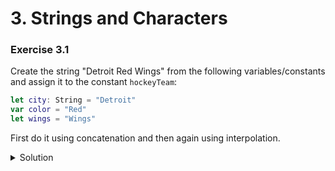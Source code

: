 
# 3. Strings and Characters

### Exercise 3.1

Create the string "Detroit Red Wings" from the following variables/constants and assign it to the constant `hockeyTeam`:

```Swift
let city: String = "Detroit"
var color = "Red"
let wings = "Wings"
```

First do it using concatenation and then again using interpolation.

<details>
<summary>Solution</summary>
```Swift
let city: String = "Detroit"
var color = "Red"
let wings = "Wings"

let hockeyTeam1 = city + " " + color + " " + wings
let hockeyTeam2 = "\(city) \(color) \(wings)"
```
</details>

### Exercise 3.2

(This exercise is more a thought exercise.) 

The book states that you can modify/mutate a string by making it a variable and not a constant, as follows:

```Swift
var variableString = "Detroit"
variableString += " Red Wings"
```

How does this work with regards to strings being value types?

<details>
<summary>Solution</summary>
It is not obvious how it works. Most of the time, strings will be copied (although they're actually referenced until they are mutated for optimization reasons, but you can consider them to be copies). However, some operations will actually modify the buffer where the string is stored in memory. These operations, such as .append(), are marked with the keyword `mutating` in the String reference documentation.

So, the question is, what is the `+=` operator treated as in the example? Is it treated as:

```Swift
var variableString = "Detroit" + " Red Wings"
```

OR, is it treated as:

```Swift
var variableString = "Detroit"
variableString.append(" Red Wings")
```

My guess is the latter. However, if the buffer is filled up, a new buffer will be allocated and the string will be copied anyway. Depending on how Swift allocates string buffers, it may or may not matter. Feel free to look this up and educate us. :-)
</details>


### Exercise 3.3

Assign the length of the string "4, 8, 15, 16, 23, 42" to the variable `length`.

<details>
<summary>Solution</summary>
```Swift
let length = "4, 8, 15, 16, 23, 42".characters.count
```
</details>


### Exercise TEMPLATE

Placeholder text.

<details>
<summary>Solution</summary>
```Swift

```
</details>
